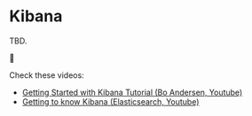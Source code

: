 # Kibana

TBD.

:construction:

Check these videos:

- [Getting Started with Kibana Tutorial (Bo Andersen, Youtube)](https://www.youtube.com/watch?v=DVgKDPf7hOU)
- [Getting to know Kibana (Elasticsearch, Youtube)](https://www.youtube.com/watch?v=l2b04Sz8vTw&list=PLhLSfisesZItoCPKxNHhttGkCTgCrAW2I)
